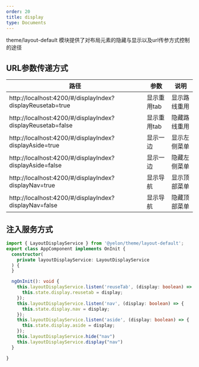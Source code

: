```yaml
---
order: 20
title: display
type: Documents
---
```


theme/layout-default 模块提供了对布局元素的隐藏与显示以及url传参方式控制的途径

## URL参数传递方式

|路径 |参数 |说明 |
|-|-|-|
| http://localhost:4200/#/displayIndex?displayReusetab=true |显示重用tab |显示路线重用 |
| http://localhost:4200/#/displayIndex?displayReusetab=false |显示重用tab |隐藏路线重用 |
| http://localhost:4200/#/displayIndex?displayAside=true |显示一边 |显示左侧菜单 |
| http://localhost:4200/#/displayIndex?displayAside=false |显示一边 |隐藏左侧菜单 |
| http://localhost:4200/#/displayIndex?displayNav=true |显示导航 |显示顶部菜单 |
| http://localhost:4200/#/displayIndex?displayNav=false |显示导航 |隐藏顶部菜单 |


## 注入服务方式

```ts
import { LayoutDisplayService } from '@yelon/theme/layout-default';
export class AppComponent implements OnInit {
  constructor(
    private layoutDisplayService: LayoutDisplayService
  ) {
  }

  ngOnInit(): void {
    this.layoutDisplayService.listen('reuseTab', (display: boolean) => {
      this.state.display.reusetab = display;
    });
    this.layoutDisplayService.listen('nav', (display: boolean) => {
      this.state.display.nav = display;
    });
    this.layoutDisplayService.listen('aside', (display: boolean) => {
      this.state.display.aside = display;
    });
    this.layoutDisplayService.hide("nav")
    this.layoutDisplayService.display("nav")
  }

}
```
